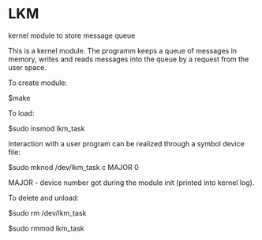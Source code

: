 # LKM
kernel module to store message queue


This is a kernel module. The programm keeps a queue of messages in memory, writes and reads messages into the queue by a request from the user space.


To create module:

$make


To load:

$sudo insmod lkm_task

Interaction with a user program can be realized through a symbol device file:

$sudo mknod /dev/lkm_task c MAJOR 0

MAJOR - device number got during the module init (printed into kernel log).


To delete and unload:

$sudo rm /dev/lkm_task

$sudo rmmod lkm_task

